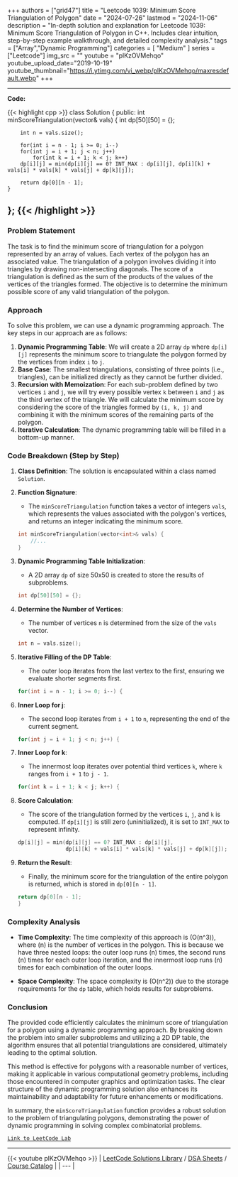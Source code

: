 
+++
authors = ["grid47"]
title = "Leetcode 1039: Minimum Score Triangulation of Polygon"
date = "2024-07-26"
lastmod = "2024-11-06"
description = "In-depth solution and explanation for Leetcode 1039: Minimum Score Triangulation of Polygon in C++. Includes clear intuition, step-by-step example walkthrough, and detailed complexity analysis."
tags = ["Array","Dynamic Programming"]
categories = [
    "Medium"
]
series = ["Leetcode"]
img_src = ""
youtube = "plKzOVMehqo"
youtube_upload_date="2019-10-19"
youtube_thumbnail="https://i.ytimg.com/vi_webp/plKzOVMehqo/maxresdefault.webp"
+++



---
**Code:**

{{< highlight cpp >}}
class Solution {
public:
    int minScoreTriangulation(vector<int>& vals) {
        int dp[50][50] = {};
        
        int n = vals.size();
        
        for(int i = n - 1; i >= 0; i--)
        for(int j = i + 1; j < n; j++)
            for(int k = i + 1; k < j; k++)
        dp[i][j] = min(dp[i][j] == 0? INT_MAX : dp[i][j], dp[i][k] + vals[i] * vals[k] * vals[j] + dp[k][j]);
        
        return dp[0][n - 1];
    }
};
{{< /highlight >}}
---


### Problem Statement
The task is to find the minimum score of triangulation for a polygon represented by an array of values. Each vertex of the polygon has an associated value. The triangulation of a polygon involves dividing it into triangles by drawing non-intersecting diagonals. The score of a triangulation is defined as the sum of the products of the values of the vertices of the triangles formed. The objective is to determine the minimum possible score of any valid triangulation of the polygon.

### Approach
To solve this problem, we can use a dynamic programming approach. The key steps in our approach are as follows:

1. **Dynamic Programming Table**: We will create a 2D array `dp` where `dp[i][j]` represents the minimum score to triangulate the polygon formed by the vertices from index `i` to `j`.
2. **Base Case**: The smallest triangulations, consisting of three points (i.e., triangles), can be initialized directly as they cannot be further divided.
3. **Recursion with Memoization**: For each sub-problem defined by two vertices `i` and `j`, we will try every possible vertex `k` between `i` and `j` as the third vertex of the triangle. We will calculate the minimum score by considering the score of the triangles formed by `(i, k, j)` and combining it with the minimum scores of the remaining parts of the polygon.
4. **Iterative Calculation**: The dynamic programming table will be filled in a bottom-up manner.

### Code Breakdown (Step by Step)

1. **Class Definition**: The solution is encapsulated within a class named `Solution`.

2. **Function Signature**: 
   - The `minScoreTriangulation` function takes a vector of integers `vals`, which represents the values associated with the polygon's vertices, and returns an integer indicating the minimum score.

   ```cpp
   int minScoreTriangulation(vector<int>& vals) {
       //...
   }
   ```

3. **Dynamic Programming Table Initialization**:
   - A 2D array `dp` of size 50x50 is created to store the results of subproblems.

   ```cpp
   int dp[50][50] = {};
   ```

4. **Determine the Number of Vertices**:
   - The number of vertices `n` is determined from the size of the `vals` vector.

   ```cpp
   int n = vals.size();
   ```

5. **Iterative Filling of the DP Table**:
   - The outer loop iterates from the last vertex to the first, ensuring we evaluate shorter segments first.

   ```cpp
   for(int i = n - 1; i >= 0; i--) {
   ```

6. **Inner Loop for j**:
   - The second loop iterates from `i + 1` to `n`, representing the end of the current segment.

   ```cpp
   for(int j = i + 1; j < n; j++) {
   ```

7. **Inner Loop for k**:
   - The innermost loop iterates over potential third vertices `k`, where `k` ranges from `i + 1` to `j - 1`.

   ```cpp
   for(int k = i + 1; k < j; k++) {
   ```

8. **Score Calculation**:
   - The score of the triangulation formed by the vertices `i`, `j`, and `k` is computed. If `dp[i][j]` is still zero (uninitialized), it is set to `INT_MAX` to represent infinity.

   ```cpp
   dp[i][j] = min(dp[i][j] == 0? INT_MAX : dp[i][j], 
                  dp[i][k] + vals[i] * vals[k] * vals[j] + dp[k][j]);
   ```

9. **Return the Result**:
   - Finally, the minimum score for the triangulation of the entire polygon is returned, which is stored in `dp[0][n - 1]`.

   ```cpp
   return dp[0][n - 1];
   }
   ```

### Complexity Analysis
- **Time Complexity**: The time complexity of this approach is \(O(n^3)\), where \(n\) is the number of vertices in the polygon. This is because we have three nested loops: the outer loop runs \(n\) times, the second runs \(n\) times for each outer loop iteration, and the innermost loop runs \(n\) times for each combination of the outer loops.

- **Space Complexity**: The space complexity is \(O(n^2)\) due to the storage requirements for the `dp` table, which holds results for subproblems.

### Conclusion
The provided code efficiently calculates the minimum score of triangulation for a polygon using a dynamic programming approach. By breaking down the problem into smaller subproblems and utilizing a 2D DP table, the algorithm ensures that all potential triangulations are considered, ultimately leading to the optimal solution.

This method is effective for polygons with a reasonable number of vertices, making it applicable in various computational geometry problems, including those encountered in computer graphics and optimization tasks. The clear structure of the dynamic programming solution also enhances its maintainability and adaptability for future enhancements or modifications.

In summary, the `minScoreTriangulation` function provides a robust solution to the problem of triangulating polygons, demonstrating the power of dynamic programming in solving complex combinatorial problems.


[`Link to LeetCode Lab`](https://leetcode.com/problems/minimum-score-triangulation-of-polygon/description/)

---
{{< youtube plKzOVMehqo >}}
| [LeetCode Solutions Library](https://grid47.xyz/leetcode/) / [DSA Sheets](https://grid47.xyz/sheets/) / [Course Catalog](https://grid47.xyz/courses/) |
| --- |
